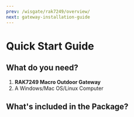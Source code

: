 ```yaml
---
prev: /wisgate/rak7249/overview/
next: gateway-installation-guide
---
```


# Quick Start Guide

<rk-img
  src="/assets/images/wisgate/rak7249/quickstart/2.quickstart/antennas_installed.png"
  width="40%"
  figure-number="1"
  caption="RAK7249 Macro Outdoor Gateway with the antennas installed"
/>

## What do you need?

1. **RAK7249 Macro Outdoor Gateway**
2. A Windows/Mac OS/Linux Computer

<!-- <rk-btn :params="$page.frontmatter.params.btn1" /> -->

## What's included in the Package?

<rk-img
  src="/assets/images/wisgate/rak7249/quickstart/2.quickstart/package_contents.png"
  width="100%"
  figure-number="2"
  caption="RAK7249 Package Contents"
/>
